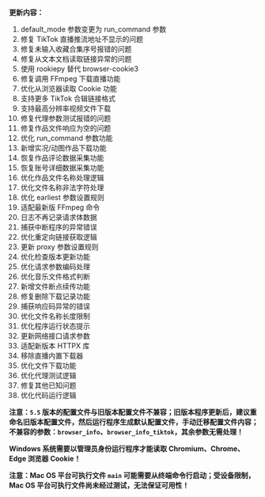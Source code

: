 **更新内容：**

1. default_mode 参数变更为 run_command 参数
2. 修复 TikTok 直播推流地址不显示的问题
3. 修复未输入收藏合集序号报错的问题
4. 修复从文本文档读取链接异常的问题
5. 使用 rookiepy 替代 browser-cookie3
6. 修复调用 FFmpeg 下载直播功能
7. 优化从浏览器读取 Cookie 功能
8. 支持更多 TikTok 合辑链接格式
9. 支持最高分辨率视频文件下载
10. 修复代理参数测试报错的问题
11. 修复作品文件响应为空的问题
12. 优化 run_command 参数功能
13. 新增实况/动图作品下载功能
14. 恢复作品评论数据采集功能
15. 恢复账号详细数据采集功能
16. 优化作品文件名称处理逻辑
17. 优化文件名称非法字符处理
18. 优化 earliest 参数设置规则
19. 适配最新版 FFmpeg 命令
20. 日志不再记录请求体数据
21. 捕获中断程序的异常错误
22. 优化重定向链接获取逻辑
23. 更新 proxy 参数设置规则
24. 优化检查版本更新功能
25. 优化请求参数编码处理
26. 优化音乐文件格式判断
27. 新增文件断点续传功能
28. 修复删除下载记录功能
29. 捕获响应码异常的错误
30. 优化文件名称长度限制
31. 优化程序运行状态提示
32. 更新网络接口请求参数
33. 适配新版本 HTTPX 库
34. 移除直播内置下载器
35. 优化文件下载功能
36. 优化代理测试逻辑
37. 修复其他已知问题
38. 优化代码运行逻辑

<p><strong>注意：<code>5.5</code> 版本的配置文件与旧版本配置文件不兼容；旧版本程序更新后，建议重命名旧版本配置文件，然后运行程序生成默认配置文件，手动迁移配置文件内容；不兼容的参数：<code>browser_info</code>、<code>browser_info_tiktok</code>，其余参数无需处理！</strong></p>

<p><strong>Windows 系统需要以管理员身份运行程序才能读取 Chromium、Chrome、Edge 浏览器 Cookie！</strong></p>

<p><strong>注意：Mac OS 平台可执行文件 <code>main</code> 可能需要从终端命令行启动；受设备限制，Mac OS 平台可执行文件尚未经过测试，无法保证可用性！</strong></p>

